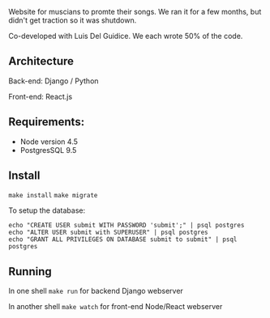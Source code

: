 
Website for muscians to promte their songs.  We ran it for a few months, but didn't get traction so it was shutdown.

Co-developed with Luis Del Guidice.  We each wrote 50% of the code.

## Architecture

Back-end:  Django / Python

Front-end:  React.js

## Requirements:

* Node version 4.5
* PostgresSQL 9.5

## Install

`make install`
`make migrate`

To setup the database:
```
echo "CREATE USER submit WITH PASSWORD 'submit';" | psql postgres
echo "ALTER USER submit with SUPERUSER" | psql postgres
echo "GRANT ALL PRIVILEGES ON DATABASE submit to submit" | psql postgres
```

## Running

In one shell `make run` for backend Django webserver

In another shell `make watch` for front-end Node/React webserver




